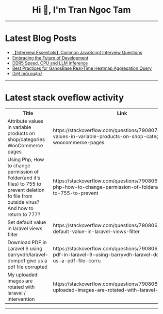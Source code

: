 <h1 align="center">Hi 👋, I'm Tran Ngoc Tam</h1>

---

# Latest Blog Posts 
<!-- BLOG-POST-LIST:START -->
- [【Interview Essentials】Common JavaScript Interview Questions](https://dev.to/jessie_chen/interview-essentials-common-javascript-interview-questions-585h)
- [Embracing the Future of Development](https://dev.to/karleeov/embracing-the-future-of-development-1lga)
- [DDR5 Speed, CPU and LLM Inference](https://dev.to/maximsaplin/ddr5-speed-and-llm-inference-3cdn)
- [Best Practices for GanosBase Real-Time Heatmap Aggregation Query](https://dev.to/lara_li_b856f87e31a0c2caf/best-practices-for-ganosbase-real-time-heatmap-aggregation-query-82d)
- [Diệt mối quận7](https://dev.to/dietmoiquan7/diet-moi-quan7-ekp)
<!-- BLOG-POST-LIST:END -->

---

# Latest stack oveflow activity
<table>
  <tr><th>Title</th><th>Link</th></tr>
  <!-- STACKOVERFLOW:START --><tr><td>Attribute values in variable products on shop/categories WooCommerce pages</td><td>https://stackoverflow.com/questions/79080705/attribute-values-in-variable-products-on-shop-categories-woocommerce-pages</td></tr><tr><td>Using Php, How to change permission of Folder&lpar;and it&#39;s files&rpar; to 755 to prevent deletion fo file from outside virus? And how to return to 777?</td><td>https://stackoverflow.com/questions/79080665/using-php-how-to-change-permission-of-folderand-its-files-to-755-to-prevent</td></tr><tr><td>Set default value in laravel views filter</td><td>https://stackoverflow.com/questions/79080654/set-default-value-in-laravel-views-filter</td></tr><tr><td>Download PDF in Laravel 9 using barryvdh/laravel-dompdf give us a pdf file corrupted</td><td>https://stackoverflow.com/questions/79080623/download-pdf-in-laravel-9-using-barryvdh-laravel-dompdf-give-us-a-pdf-file-corru</td></tr><tr><td>My uploaded images are rotated with laravel / intervention</td><td>https://stackoverflow.com/questions/79080608/my-uploaded-images-are-rotated-with-laravel-intervention</td></tr><!-- STACKOVERFLOW:END -->
</table>

---


